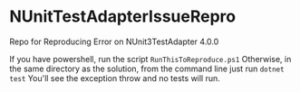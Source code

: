 # NUnitTestAdapterIssueRepro
Repo for Reproducing Error on NUnit3TestAdapter 4.0.0

If you have powershell, run the script `RunThisToReproduce.ps1`
Otherwise, in the same directory as the solution, from the command line just run `dotnet test`
You'll see the exception throw and no tests will run.